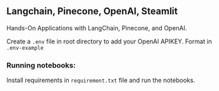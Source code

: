 ## Langchain, Pinecone, OpenAI, Steamlit
Hands-On Applications with LangChain, Pinecone, and OpenAI.

Create a `.env` file in root directory to add your OpenAI APIKEY. Format in `.env-example`

### Running notebooks:
Install requirements in `requirement.txt` file and run the notebooks.
